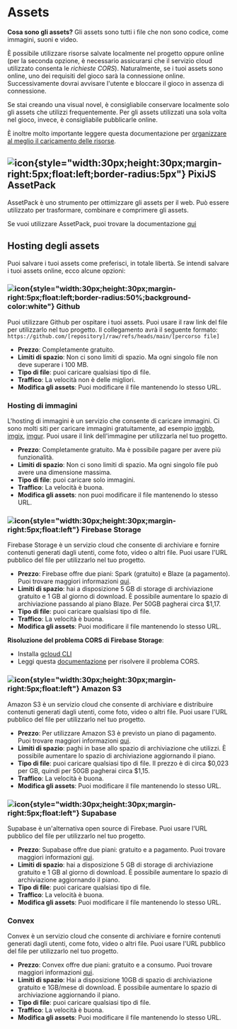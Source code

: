 # Assets

**Cosa sono gli assets?** Gli assets sono tutti i file che non sono codice, come immagini, suoni e video.

È possibile utilizzare risorse salvate localmente nel progetto oppure online (per la seconda opzione, è necessario assicurarsi che il servizio cloud utilizzato consenta le _richieste CORS_). Naturalmente, se i tuoi assets sono online, uno dei requisiti del gioco sarà la connessione online. Successivamente dovrai avvisare l'utente e bloccare il gioco in assenza di connessione.

Se stai creando una visual novel, è consigliabile conservare localmente solo gli assets che utilizzi frequentemente. Per gli assets utilizzati una sola volta nel gioco, invece, è consigliabile pubblicarle online.

È inoltre molto importante leggere questa documentazione per [organizzare al meglio il caricamento delle risorse](/start/assets-management.md).

## ![icon](/pixijs-assetpack.svg){style="width:30px;height:30px;margin-right:5px;float:left;border-radius:5px"} PixiJS AssetPack

AssetPack è uno strumento per ottimizzare gli assets per il web. Può essere utilizzato per trasformare, combinare e comprimere gli assets.

Se vuoi utilizzare AssetPack, puoi trovare la documentazione [qui](https://pixijs.io/assetpack)

## Hosting degli assets

Puoi salvare i tuoi assets come preferisci, in totale libertà. Se intendi salvare i tuoi assets online, ecco alcune opzioni:

### ![icon](/github.svg){style="width:30px;height:30px;margin-right:5px;float:left;border-radius:50%;background-color:white"} Github

Puoi utilizzare Github per ospitare i tuoi assets. Puoi usare il raw link del file per utilizzarlo nel tuo progetto. Il collegamento avrà il seguente formato: `https://github.com/[repository]/raw/refs/heads/main/[percorso file]`

- **Prezzo**: Completamente gratuito.
- **Limiti di spazio**: Non ci sono limiti di spazio. Ma ogni singolo file non deve superare i 100 MB.
- **Tipo di file**: puoi caricare qualsiasi tipo di file.
- **Traffico**: La velocità non è delle migliori.
- **Modifica gli assets**: Puoi modificare il file mantenendo lo stesso URL.

### Hosting di immagini

L'hosting di immagini è un servizio che consente di caricare immagini. Ci sono molti siti per caricare immagini gratuitamente, ad esempio [imgbb](https://imgbb.com/), [imgix](https://www.imgix.com/), [imgur](https://imgur.com/). Puoi usare il link dell'immagine per utilizzarla nel tuo progetto.

- **Prezzo**: Completamente gratuito. Ma è possibile pagare per avere più funzionalità.
- **Limiti di spazio**: Non ci sono limiti di spazio. Ma ogni singolo file può avere una dimensione massima.
- **Tipo di file**: puoi caricare solo immagini.
- **Traffico**: La velocità è buona.
- **Modifica gli assets**: non puoi modificare il file mantenendo lo stesso URL.

### ![icon](/firebase.svg){style="width:30px;height:30px;margin-right:5px;float:left"} Firebase Storage

Firebase Storage è un servizio cloud che consente di archiviare e fornire contenuti generati dagli utenti, come foto, video o altri file. Puoi usare l'URL pubblico del file per utilizzarlo nel tuo progetto.

- **Prezzo**: Firebase offre due piani: Spark (gratuito) e Blaze (a pagamento). Puoi trovare maggiori informazioni [qui](https://firebase.google.com/pricing).
- **Limiti di spazio**: hai a disposizione 5 GB di storage di archiviazione gratuito e 1 GB al giorno di download. È possibile aumentare lo spazio di archiviazione passando al piano Blaze. Per 50GB pagherai circa $1,17.
- **Tipo di file**: puoi caricare qualsiasi tipo di file.
- **Traffico**: La velocità è buona.
- **Modifica gli assets**: Puoi modificare il file mantenendo lo stesso URL.

**Risoluzione del problema CORS di Firebase Storage**:

- Installa [gcloud CLI](https://cloud.google.com/sdk/docs/install)
- Leggi questa [documentazione](https://medium.com/@we.viavek/setting-cors-in-firebase-19a2cce2fe28) per risolvere il problema CORS.

### ![icon](/aws.svg){style="width:30px;height:30px;margin-right:5px;float:left"} Amazon S3

Amazon S3 è un servizio cloud che consente di archiviare e distribuire contenuti generati dagli utenti, come foto, video o altri file. Puoi usare l'URL pubblico del file per utilizzarlo nel tuo progetto.

- **Prezzo**: Per utilizzare Amazon S3 è previsto un piano di pagamento. Puoi trovare maggiori informazioni [qui](https://aws.amazon.com/s3/pricing/).
- **Limiti di spazio**: paghi in base allo spazio di archiviazione che utilizzi. È possibile aumentare lo spazio di archiviazione aggiornando il piano.
- **Tipo di file**: puoi caricare qualsiasi tipo di file. Il prezzo è di circa $0,023 per GB, quindi per 50GB pagherai circa $1,15.
- **Traffico**: La velocità è buona.
- **Modifica gli assets**: Puoi modificare il file mantenendo lo stesso URL.

### ![icon](/supabase.svg){style="width:30px;height:30px;margin-right:5px;float:left"} Supabase

Supabase è un'alternativa open source di Firebase. Puoi usare l'URL pubblico del file per utilizzarlo nel tuo progetto.

- **Prezzo**: Supabase offre due piani: gratuito e a pagamento. Puoi trovare maggiori informazioni [qui](https://supabase.io/pricing).
- **Limiti di spazio**: hai a disposizione 5 GB di storage di archiviazione gratuito e 1 GB al giorno di download. È possibile aumentare lo spazio di archiviazione aggiornando il piano.
- **Tipo di file**: puoi caricare qualsiasi tipo di file.
- **Traffico**: La velocità è buona.
- **Modifica gli assets**: Puoi modificare il file mantenendo lo stesso URL.

### Convex

Convex è un servizio cloud che consente di archiviare e fornire contenuti generati dagli utenti, come foto, video o altri file. Puoi usare l'URL pubblico del file per utilizzarlo nel tuo progetto.

- **Prezzo**: Convex offre due piani: gratuito e a consumo. Puoi trovare maggiori informazioni [qui](https://www.convex.dev/pricing).
- **Limiti di spazio**: Hai a disposizione 10GB di spazio di archiviazione gratuito e 1GB/mese di download. È possibile aumentare lo spazio di archiviazione aggiornando il piano.
- **Tipo di file**: puoi caricare qualsiasi tipo di file.
- **Traffico**: La velocità è buona.
- **Modifica gli assets**: Puoi modificare il file mantenendo lo stesso URL.
